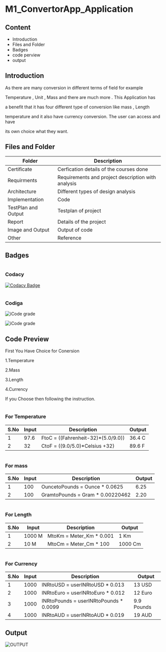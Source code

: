# M1_ConvertorApp_Application

## Content
* Introduction
* Files and Folder
* Badges 
* code perview
* output

## Introduction
As there are many conversion in different terms of field for example

Temperature , Unit , Mass and there are much more . This Application has

a benefit that it has four different type of conversion like mass , Length

temperature and it also have currency conversion. The user can access and have

its own choice what they want.

## Files and Folder

|Folder| Description|
|----|----|
|Certificate| Cerfication details of the courses done|
|Requirments| Requirements and project description with analysis|
|Architecture| Different types of design analysis|
|Implementation| Code|
|TestPlan and Output|Testplan of project|
|Report| Details of the project|
|Image and Output| Output of code|
|Other| Reference|

## Badges

# <h3> Codacy 

 [![Codacy Badge](https://app.codacy.com/project/badge/Grade/5a46c7a8b7374b2e8e668a73e582ef96)](https://www.codacy.com/gh/Aakashqu/M1_ConvertorApp_Application/dashboard?utm_source=github.com&amp;utm_medium=referral&amp;utm_content=Aakashqu/M1_ConvertorApp_Application&amp;utm_campaign=Badge_Grade)

# <h3> Codiga

![iCode grade](https://api.codiga.io/project/31037/score/svg)


![iCode grade](https://api.codiga.io/project/31037/status/svg)
   
 
## Code Preview
  
  First You Have Choice for Conersion
  
  1.Temperature

  2.Mass
 
  3.Length
 
  4.Currency
  
  If you Choose then following the instruction.
  

# <h3> For Temperature
  
  | S.No | Input | Description | Output |
  |----|----|----|----|
  |1|97.6|FtoC = ((Fahrenheit-32)*(5.0/9.0))| 36.4 C |
  |2|32|CtoF = ((9.0/5.0)*Celsius +32)|89.6 F|
  
  # <h3> For mass
  | S.No | Input | Description | Output |
  |----|----|----|----|
  |1| 100|OuncetoPounds = Ounce * 0.0625| 6.25|
  |2| 100|GramtoPounds = Gram * 0.00220462|2.20|
  
  # <h3> For Length
  | S.No | Input | Description | Output |
  |----|----|----|----|
  |1|1000 M|MtoKm = Meter_Km * 0.001| 1 Km|
  |2|10 M|MtoCm = Meter_Cm * 100|1000 Cm|
  
  # <h3> For Currency
  | S.No | Input | Description | Output |
  |----|----|----|----|
  |1|1000|INRtoUSD = userINRtoUSD * 0.013|13 USD|
  |2|1000|INRtoEuro = userINRtoEuro * 0.012|12 Euro|
  |3|1000|INRtoPounds = userINRtoPounds * 0.0099|9.9 Pounds|
  |4|1000|INRtoAUD = userINRtoAUD * 0.019|19 AUD|
  
  
## Output
  
  ![OUTPUT](https://user-images.githubusercontent.com/75572777/153636898-17fb6072-3ff7-4459-826a-af5cbb04eb11.JPG)
  
  

  


